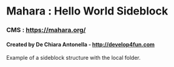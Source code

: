 # Mahara : Hello World Sideblock
### CMS : https://mahara.org/
#### Created by De Chiara Antonella - http://develop4fun.com

Example of a sideblock structure with the local folder.
